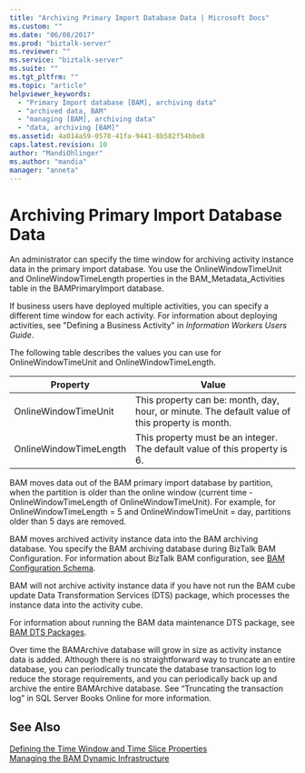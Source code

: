 ```yaml
---
title: "Archiving Primary Import Database Data | Microsoft Docs"
ms.custom: ""
ms.date: "06/08/2017"
ms.prod: "biztalk-server"
ms.reviewer: ""
ms.service: "biztalk-server"
ms.suite: ""
ms.tgt_pltfrm: ""
ms.topic: "article"
helpviewer_keywords: 
  - "Primary Import database [BAM], archiving data"
  - "archived data, BAM"
  - "managing [BAM], archiving data"
  - "data, archiving [BAM]"
ms.assetid: 4a014a59-0578-41fa-9441-8b582f54bbe8
caps.latest.revision: 10
author: "MandiOhlinger"
ms.author: "mandia"
manager: "anneta"
---
```

# Archiving Primary Import Database Data
An administrator can specify the time window for archiving activity instance data in the primary import database. You use the OnlineWindowTimeUnit and OnlineWindowTimeLength properties in the BAM_Metadata_Activities table in the BAMPrimaryImport database.  
  
 If business users have deployed multiple activities, you can specify a different time window for each activity. For information about deploying activities, see "Defining a Business Activity" in *Information Workers Users Guide*.  
  
 The following table describes the values you can use for OnlineWindowTimeUnit and OnlineWindowTimeLength.  
  
|Property|Value|  
|--------------|-----------|  
|OnlineWindowTimeUnit|This property can be: month, day, hour, or minute. The default value of this property is month.|  
|OnlineWindowTimeLength|This property must be an integer. The default value of this property is 6.|  
  
 BAM moves data out of the BAM primary import database by partition, when the partition is older than the online window (current time - OnlineWindowTimeLength of OnlineWindowTimeUnit). For example, for OnlineWindowTimeLength = 5 and OnlineWindowTimeUnit = day, partitions older than 5 days are removed.  
  
 BAM moves archived activity instance data into the BAM archiving database. You specify the BAM archiving database during BizTalk BAM Configuration. For information about BizTalk BAM configuration, see [BAM Configuration Schema](../core/bam-configuration-schema.md).  
  
 BAM will not archive activity instance data if you have not run the BAM cube update Data Transformation Services (DTS) package, which processes the instance data into the activity cube.  
  
 For information about running the BAM data maintenance DTS package, see [BAM DTS Packages](../core/bam-dts-packages.md).  
  
 Over time the BAMArchive database will grow in size as activity instance data is added. Although there is no straightforward way to truncate an entire database, you can periodically truncate the database transaction log to reduce the storage requirements, and you can periodically back up and archive the entire BAMArchive database. See “Truncating the transaction log” in SQL Server Books Online for more information.  
  
## See Also  
 [Defining the Time Window and Time Slice Properties](../core/defining-the-time-window-and-time-slice-properties.md)   
 [Managing the BAM Dynamic Infrastructure](../core/managing-the-bam-dynamic-infrastructure.md)